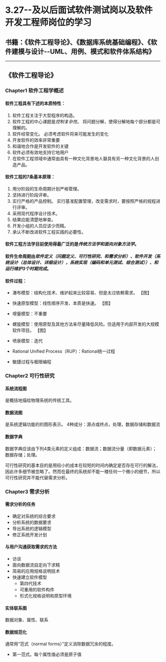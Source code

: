 # 3.27--及以后面试软件测试岗以及软件开发工程师岗位的学习
## 书籍：《软件工程导论》、《数据库系统基础编程》、《软件建模与设计--UML、用例、模式和软件体系结构》
***
## 《软件工程导论》

### Chapter1 软件工程学概述

#### 软件工程具有下述的本质特性：
1. 软件工程关注于大型程序的构造。
2. 软件工程的中心课题是*控制复杂性*。
将问题分解，使得分解地每个部分都是可理解的。
3. 软件经常变化。
必须考虑软件将来可能发生的变化
4. 开发软件的效率非常重要
5. 和谐地合作是开发软件的关键
6. 软件必须有效地支持它地用户
7. 在软件工程领域中通常由具有一种文化背景地人替具有另一种文化背景的人创造产品。

#### 软件工程的7条基本原理：
1. 用分阶段的生命周期计划严格管理。
2. 坚持进行阶段评审。
3. 实行严格的产品控制。
实行基准配置管理，改变需求时，要按照严格的规程进行评审。
4. 采用现代程序设计技术。
5. 结果应能清楚地审查。
6. 开发小组的人员应该少而精。
7. 承认不断改进软件工程实践的必要性。

#### 软件工程方法学目前使用得最广泛的是*传统方法学和面向对象方法学*。

#### 软件生命周期由*软件定义（问题定义、可行性研究、和需求分析）、软件开发（系统设计（总体设计、详细设计），系统实现（编码和单元测试、综合测试））、和运行维护3个时期完成*。

#### 软件过程：
+ 瀑布模型：结构化技术、维护起来比较容易、但是太过依赖需求。
【图】

+ 快速原型模型：线性顺序开发、本质是快速。
【图】

+ 增量模型：不重要

+ 螺旋模型：使用原型及其他方法来尽量降低风险。住适用于内部开发的大规模软件项目。
【图】

+ 喷泉模型：迭代

+ Rational Unified Process（RUP）：Rational统一过程

+ 敏捷过程与极限编程

### Chapter2 可行性研究

#### 系统流程图
是概括地描绘物理系统的传统工具。

#### 数据流图
是系统逻辑功能的的图形表示。
4种成分：源点或终点，处理，数据存储和数据流

#### 数据字典
数据字典应该由下列4类元素的定义组成：数据流；数据流分量（即数据元素）；数据存储；处理。

可行性研究的基本目的是用较小的成本在较短的时间内确定是否存在可行的解法，因此许多细节被忽略了。然而在最终的系统却不能一楼任何一个微小的细节，所以可行性研究并不能代替需求分析。

### Chapter3 需求分析

#### 需求分析的任务
+ 确定对系统的综合要求
+ 分析系统的数据要求
+ 导出系统的逻辑模型
+ 修正系统开发计划

#### 与用户沟通获取需求的方法
+ 访谈
+ 面向数据流自定向下求精
+ 简易的应用规格说明技术
+ 快速建立软件模型
   + 第四代技术
   + 可重用的软件构件
   + 形式化规格说明和原型环境
   
#### 实体联系图
数据对象、属性、联系

#### 数据规范化
通常用“范式（normal forms）”定义消除数据冗余的程度。
+ 第一范式。每个属性值必须是原子值
